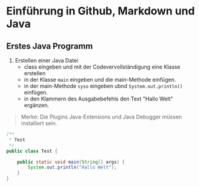 # Einführung in Github, Markdown und Java

## Erstes Java Programm

1. Erstellen einer Java Datei
    - class eingeben und mit der Codevervollständigung eine Klasse erstellen
    - in der Klasse `main` eingeben und die main-Methode einfügen.
    - in der main-Methode `syso` eingeben ubnd `System.out.println()` einfügen.
    - in den Klammern des Ausgabebefehls den Text "Hallo Welt" ergänzen.

>Merke:
>Die Plugins Java-Extensions und Java Debugger müssen installiert sein.

````java
/**
 * Test
 */
public class Test {

    public static void main(String[] args) {
        System.out.println("Hallo Welt");
    }
}

